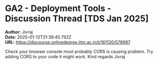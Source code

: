 # GA2 - Deployment Tools - Discussion Thread [TDS Jan 2025]

**Author:** Jivraj  
**Date:** 2025-01-12T21:39:45.792Z  
**URL:** https://discourse.onlinedegree.iitm.ac.in/t/161120/578997

Check your browser console most probably CORS is causing problem.
Try adding CORS to your code it might work.
Kind regards
Jivraj
